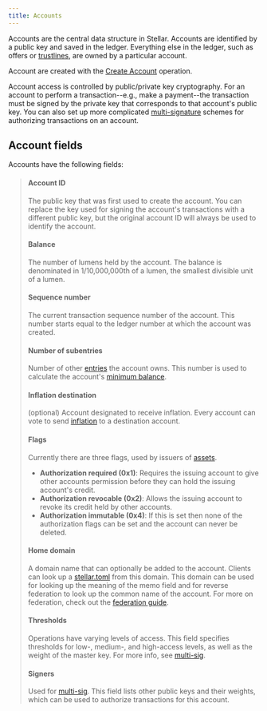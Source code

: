 ```yaml
---
title: Accounts
---
```


Accounts are the central data structure in Stellar. Accounts are identified by a public key and saved in the ledger.
Everything else in the ledger, such as offers or [trustlines](./assets.md#trustlines), are owned by a particular account.

Account are created with the [Create Account](./list-of-operations.md#create-account) operation.

Account access is controlled by public/private key cryptography. For an account to perform a transaction--e.g., make a
payment--the transaction must be signed by the private key that corresponds to that account's public key. You can also
set up more complicated [multi-signature](./multi-sig.md) schemes for authorizing transactions on an account.


## Account fields

Accounts have the following fields:

> #### Account ID
> The public key that was first used to create the account. You can replace the key used for signing the account's transactions with a different public key, but the original account ID will always be used to identify the account.
>
> #### Balance
> The number of lumens held by the account. The balance is denominated in 1/10,000,000th of a lumen, the smallest divisible unit of a lumen.
>
> #### Sequence number
> The current transaction sequence number of the account. This number starts equal to the ledger number at which the account was created.
>
> #### Number of subentries
> Number of other [entries](./ledger.md#ledger-entries) the account owns. This number is used to calculate the account's [minimum balance](./fees.md#minimum-balance).
>
> #### Inflation destination
> (optional) Account designated to receive inflation. Every account can vote to send [inflation](./inflation.md) to a destination account.
>
> #### Flags
> Currently there are three flags, used by issuers of [assets](./assets.md).
>
>   - **Authorization required (0x1)**: Requires the issuing account to give other accounts permission before they can hold the issuing account's credit.
>   - **Authorization revocable (0x2)**: Allows the issuing account to revoke its credit held by other accounts.
>   - **Authorization immutable (0x4)**: If this is set then none of the authorization flags can be set and the account can never be deleted.
>
> #### Home domain
> A domain name that can optionally be added to the account. Clients can look up a [stellar.toml](./stellar-toml.md) from this domain. This domain can be used for looking up the meaning of the memo field and for reverse federation to look up the common name of the account. For more on federation, check out the [federation guide](./federation.md).
>
> #### Thresholds
> Operations have varying levels of access. This field specifies thresholds for low-, medium-, and high-access levels, as well as the weight of the master key. For more info, see [multi-sig](./multi-sig.md).
>
> #### Signers
> Used for [multi-sig](./multi-sig.md). This field lists other public keys and their weights, which can be used to authorize transactions for this account.
